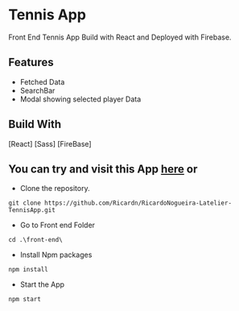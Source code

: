 # Tennis App

Front End Tennis App Build with React and Deployed with Firebase.

## Features

- Fetched Data
- SearchBar
- Modal showing selected player Data

## Build With

[React]
[Sass]
[FireBase]

## You can try and visit this App [here](https://atelier-tennis-app-24a1b.web.app/) or

* Clone the repository.

``` git clone https://github.com/Ricardn/RicardoNogueira-Latelier-TennisApp.git ```


* Go to Front end Folder

``` cd .\front-end\ ```

* Install Npm packages 

``` npm install ```

* Start the App

``` npm start ``` 
